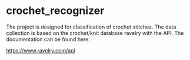 # crochet_recognizer

The project is designed for classification of crochet stitches. 
The data collection is based on the crochet/knit database ravelry with the API.
The documentation can be found here: 

https://www.ravelry.com/api

